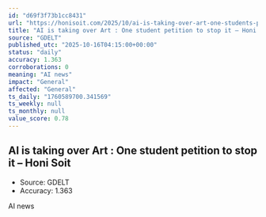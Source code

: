 ```yaml
---
id: "d69f3f73b1cc8431"
url: "https://honisoit.com/2025/10/ai-is-taking-over-art-one-students-petition-to-stop-it/"
title: "AI is taking over Art : One student petition to stop it – Honi Soit"
source: "GDELT"
published_utc: "2025-10-16T04:15:00+00:00"
status: "daily"
accuracy: 1.363
corroborations: 0
meaning: "AI news"
impact: "General"
affected: "General"
ts_daily: "1760589700.341569"
ts_weekly: null
ts_monthly: null
value_score: 0.78
---
```

## AI is taking over Art : One student petition to stop it – Honi Soit

- Source: GDELT
- Accuracy: 1.363

AI news
